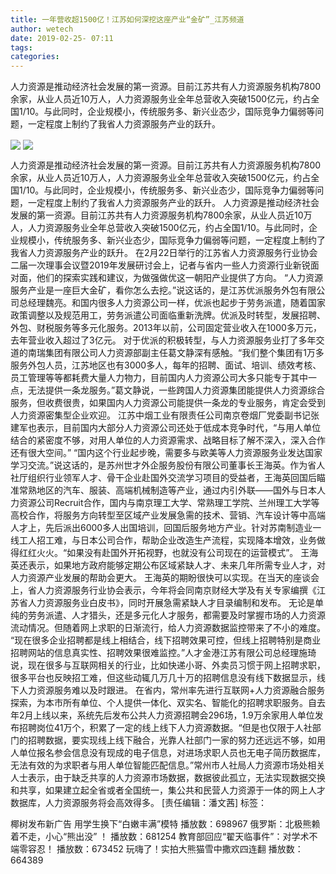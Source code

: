 ```yaml
---
title: 一年营收超1500亿！江苏如何深挖这座产业“金矿”_江苏频道
author: wetech
date: 2019-02-25- 07:11
tags: 
categories: 
---
```

人力资源是推动经济社会发展的第一资源。目前江苏共有人力资源服务机构7800余家，从业人员近10万人，人力资源服务业全年总营收入突破1500亿元，约占全国1/10。与此同时，企业规模小，传统服务多、新兴业态少，国际竞争力偏弱等问题，一定程度上制约了我省人力资源服务产业的跃升。
<!-- more -->
                
<img align="center" border="0" src="http://p1.ifengimg.com/a/2019_09/32028938a714cd6_size29_w540_h300.jpg" />
                
<img align="center" border="0" src="http://p2.ifengimg.com/a/2016/0810/204c433878d5cf9size1_w16_h16.png" />
                
            
人力资源是推动经济社会发展的第一资源。目前江苏共有人力资源服务机构7800余家，从业人员近10万人，人力资源服务业全年总营收入突破1500亿元，约占全国1/10。与此同时，企业规模小，传统服务多、新兴业态少，国际竞争力偏弱等问题，一定程度上制约了我省人力资源服务产业的跃升。
人力资源是推动经济社会发展的第一资源。目前江苏共有人力资源服务机构7800余家，从业人员近10万人，人力资源服务业全年总营收入突破1500亿元，约占全国1/10。与此同时，企业规模小，传统服务多、新兴业态少，国际竞争力偏弱等问题，一定程度上制约了我省人力资源服务产业的跃升。
在2月22日举行的江苏省人力资源服务行业协会二届一次理事会议暨2019年发展研讨会上，记者与省内一些人力资源行业新锐面对面，他们的探索实践和建议，为做强做优这一朝阳产业提供了方向。
“人力资源服务产业是一座巨大金矿，看你怎么去挖。”说这话的，是江苏优派服务外包有限公司总经理魏亮。和国内很多人力资源公司一样，优派也起步于劳务派遣，随着国家政策调整以及规范用工，劳务派遣公司面临重新洗牌。优派及时转型，发展招聘、外包、财税服务等多元化服务。2013年以前，公司固定营业收入在1000多万元，去年营业收入超过了3亿元。
对于优派的积极转型，与人力资源服务业打了多年交道的南瑞集团有限公司人力资源部副主任葛文静深有感触。“我们整个集团有1万多服务外包人员，江苏地区也有3000多人，每年的招聘、面试、培训、绩效考核、员工管理等等都耗费大量人力物力，目前国内人力资源公司大多只能专于其中一点，无法提供一条龙服务。”葛文静说，一些跨国人力资源集团能提供人力资源综合服务，但收费很贵，如果国内人力资源公司能提供一条龙的专业服务，肯定会受到人力资源密集型企业欢迎。
江苏中烟工业有限责任公司南京卷烟厂党委副书记张建军也表示，目前国内大部分人力资源公司还处于低成本竞争时代，“与用人单位结合的紧密度不够，对用人单位的人力资源需求、战略目标了解不深入，深入合作还有很大空间。”
“国内这个行业起步晚，需要多与欧美等人力资源服务业发达国家学习交流。”说这话的，是苏州世才外企服务股份有限公司董事长王海英。作为省人社厅组织行业领军人才、骨干企业赴国外交流学习项目的受益者，王海英回国后瞄准常熟地区的汽车、服装、高端机械制造等产业，通过内引外联——国外与日本人力资源公司Recruit合作，国内与南京理工大学、常熟理工学院、兰州理工大学等高校合作，将服务方向转型至区域产业发展急需的技术、营销、汽车设计等中高端人才上，先后派出6000多人出国培训，回国后服务地方产业。针对苏南制造业一线工人招工难，与日本公司合作，帮助企业改造生产流程，实现降本增效，业务做得红红火火。“如果没有赴国外开拓视野，也就没有公司现在的运营模式”。
王海英还表示，如果地方政府能够定期公布区域紧缺人才、未来几年所需专业人才，对人力资源产业发展的帮助会更大。
王海英的期盼很快可以实现。在当天的座谈会上，省人力资源服务行业协会表示，今年将会同南京财经大学及有关专家编撰《江苏省人力资源服务业白皮书》，同时开展急需紧缺人才目录编制和发布。
无论是单纯的劳务派遣、人才猎头，还是多元化人才服务，都需要及时掌握市场的人力资源流动情况。但随着网上求职的日渐流行，给人力资源数据监控带来了不小的难度。
“现在很多企业招聘都是线上相结合，线下招聘效果可控，但线上招聘特别是商业招聘网站的信息真实性、招聘效果很难监控。”人才金港江苏有限公司总经理施琦说，现在很多与互联网相关的行业，比如快递小哥、外卖员习惯于网上招聘求职，很多平台也反映招工难，但这些动辄几万几十万的招聘信息没有线下数据显示，线下人力资源服务难以及时跟进。
在省内，常州率先进行互联网+人力资源融合服务探索，为本市所有单位、个人提供一体化、双实名、智能化的招聘求职服务。自去年2月上线以来，系统先后发布公共人力资源招聘会296场，1.9万余家用人单位发布招聘岗位41万个，积累了一定的线上线下人力资源数据。“但是也仅限于人社部门的招聘数据，要实现线上线下融合，光靠人社部门一家的努力还远远不够，如用人单位报名参会信息没有现成的电子信息，对进场求职人员也无电子简历数据库，无法有效的为求职者与用人单位智能匹配信息。”常州市人社局人力资源市场处相关人士表示，由于缺乏共享的人力资源市场数据，数据彼此孤立，无法实现数据交换和共享，如果建立起全省或者全国统一，集公共和民营人力资源于一体的网上人才数据库，人力资源服务将会高效得多。
[责任编辑：潘文茜]
标签：
 
 
             
椰树发布新广告 用学生换下“白嫩丰满”模特
播放数：698967
俄罗斯：北极熊赖着不走，小心“熊出没” ！
播放数：681254
教育部回应“翟天临事件”：对学术不端零容忍！
播放数：673452
玩嗨了！实拍大熊猫雪中撒欢四连翻
播放数：664389
